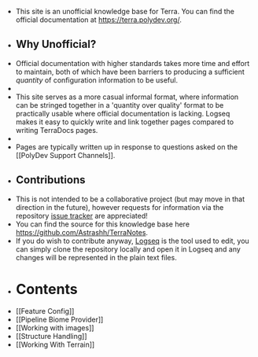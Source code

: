 - This site is an unofficial knowledge base for Terra. You can find the official documentation at https://terra.polydev.org/.
- ## Why Unofficial?
- Official documentation with higher standards takes more time and effort to maintain, both of which have been barriers to producing a sufficient *quantity* of configuration information to be useful.
-
- This site serves as a more casual informal format, where information can be stringed together in a 'quantity over quality' format to be practically usable where official documentation is lacking. Logseq makes it easy to quickly write and link together pages compared to writing TerraDocs pages.
-
- Pages are typically written up in response to questions asked on the [[PolyDev Support Channels]].
- ## Contributions
- This is not intended to be a collaborative project (but may move in that direction in the future), however requests for information via the repository [issue tracker](https://github.com/Astrashh/TerraConfigurationNotes/issues) are appreciated!
- You can find the source for this knowledge base here https://github.com/Astrashh/TerraNotes.
- If you do wish to contribute anyway, [Logseq](https://logseq.com/) is the tool used to edit, you can simply clone the repository locally and open it in Logseq and any changes will be represented in the plain text files.
- # Contents
- [[Feature Config]]
- [[Pipeline Biome Provider]]
- [[Working with images]]
- [[Structure Handling]]
- [[Working With Terrain]]